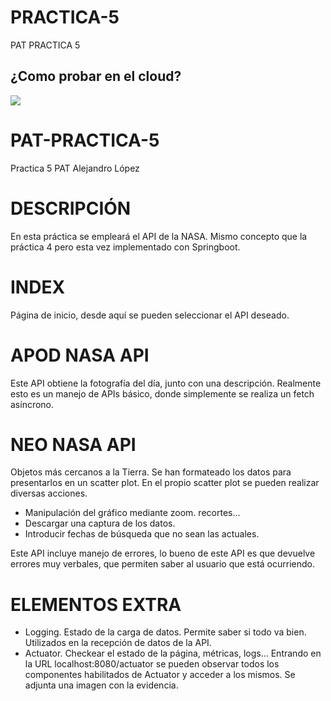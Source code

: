 # PRACTICA-5
PAT PRACTICA 5

## ¿Como probar en el cloud?

[![](https://gitpod.io/button/open-in-gitpod.svg)](https://gitpod.io/#https://github.com/ailwix79/PRACTICA-5)

# PAT-PRACTICA-5
Practica 5 PAT Alejandro López

# DESCRIPCIÓN
En esta práctica se empleará el API de la NASA. Mismo concepto que la práctica 4 pero esta vez implementado con Springboot.

# INDEX
Página de inicio, desde aquí se pueden seleccionar el API deseado.

# APOD NASA API
Este API obtiene la fotografía del día, junto con una descripción. Realmente esto es un manejo de APIs básico, donde simplemente se
realiza un fetch asíncrono.

# NEO NASA API
Objetos más cercanos a la Tierra. Se han formateado los datos para presentarlos en un scatter plot. En el propio scatter plot se pueden
realizar diversas acciones.

- Manipulación del gráfico mediante zoom. recortes...
- Descargar una captura de los datos.
- Introducir fechas de búsqueda que no sean las actuales.

Este API incluye manejo de errores, lo bueno de este API es que devuelve errores muy verbales, que permiten saber al usuario que está ocurriendo.

# ELEMENTOS EXTRA

- Logging. Estado de la carga de datos. Permite saber si todo va bien. Utilizados en la recepción de datos de la API.
- Actuator. Checkear el estado de la página, métricas, logs... Entrando en la URL localhost:8080/actuator se pueden observar todos los componentes habilitados de Actuator y acceder a los mismos. Se adjunta una imagen con la evidencia.
